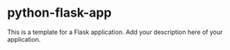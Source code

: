 # python-flask-app
This is a template for a Flask application.  Add your description here of your application.
